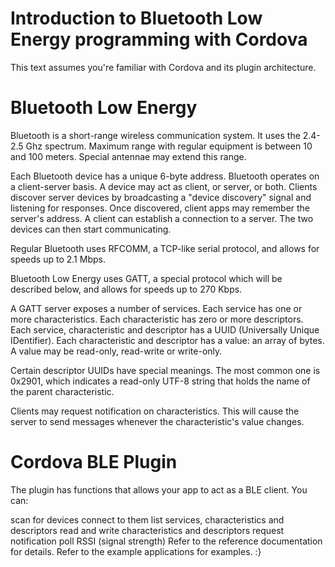 Introduction to Bluetooth Low Energy programming with Cordova
==============================================================
This text assumes you're familiar with Cordova and its plugin architecture.

Bluetooth Low Energy
====================
Bluetooth is a short-range wireless communication system. It uses the 2.4-2.5 Ghz spectrum. Maximum range with regular equipment is between 10 and 100 meters. Special antennae may extend this range.

Each Bluetooth device has a unique 6-byte address. Bluetooth operates on a client-server basis. A device may act as client, or server, or both. Clients discover server devices by broadcasting a "device discovery" signal and listening for responses. Once discovered, client apps may remember the server's address. A client can establish a connection to a server. The two devices can then start communicating.

Regular Bluetooth uses RFCOMM, a TCP-like serial protocol, and allows for speeds up to 2.1 Mbps.

Bluetooth Low Energy uses GATT, a special protocol which will be described below, and allows for speeds up to 270 Kbps.

A GATT server exposes a number of services. Each service has one or more characteristics. Each characteristic has zero or more descriptors. Each service, characteristic and descriptor has a UUID (Universally Unique IDentifier). Each characteristic and descriptor has a value: an array of bytes. A value may be read-only, read-write or write-only.

Certain descriptor UUIDs have special meanings. The most common one is 0x2901, which indicates a read-only UTF-8 string that holds the name of the parent characteristic.

Clients may request notification on characteristics. This will cause the server to send messages whenever the characteristic's value changes.

Cordova BLE Plugin
===================

The plugin has functions that allows your app to act as a BLE client. You can:

scan for devices
connect to them
list services, characteristics and descriptors
read and write characteristics and descriptors
request notification
poll RSSI (signal strength)
Refer to the reference documentation for details. Refer to the example applications for examples. :}
